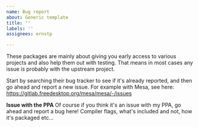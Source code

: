 ```yaml
---
name: Bug report
about: Generic template
title: ''
labels: ''
assignees: ernstp

---
```


These packages are mainly about giving you early access to various projects and also help them out with testing. That means in most cases any issue is probably with the upstream project.

Start by searching their bug tracker to see if it's already reported, and then go ahead and report a new issue. For example with Mesa, see here: https://gitlab.freedesktop.org/mesa/mesa/-/issues

**Issue with the PPA**
Of course if you think it's an issue with my PPA, go ahead and report a bug here!
Compiler flags, what's included and not, how it's packaged etc...
